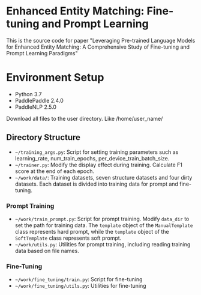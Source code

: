 # Enhanced Entity Matching: Fine-tuning and Prompt Learning
This is the source code for paper "Leveraging Pre-trained Language Models for Enhanced Entity Matching: A Comprehensive Study of Fine-tuning and Prompt Learning Paradigms"

# Environment Setup
- Python 3.7
- PaddlePaddle 2.4.0
- PaddleNLP 2.5.0

Download all files to the user directory. Like /home/user_name/

## Directory Structure

- `~/training_args.py`: Script for setting training parameters such as learning_rate, num_train_epochs, per_device_train_batch_size.
- `~/trainer.py`: Modify the display effect during training. Calculate F1 score at the end of each epoch.
- `~/work/data/`: Training datasets, seven structure datasets and four dirty datasets. Each dataset is divided into training data for prompt and fine-tuning.

### Prompt Training
- `~/work/train_prompt.py`: Script for prompt training. Modify `data_dir` to set the path for training data. The `template` object of the `ManualTemplate` class represents hard prompt, while the `template` object of the `SoftTemplate` class represents soft prompt.
- `~/work/utils.py`: Utilities for prompt training, including reading training data based on file names.

### Fine-Tuning
- `~/work/fine_tuning/train.py`: Script for fine-tuning
- `~/work/fine_tuning/utils.py`: Utilities for fine-tuning
